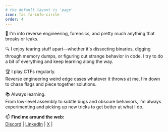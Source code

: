 ```yaml
---
# the default layout is 'page'
icon: fas fa-info-circle
order: 4
---
```


🔐 I'm into reverse engineering, forensics, and pretty much anything that breaks or leaks.

🔍 I enjoy tearing stuff apart—whether it's dissecting binaries, digging through memory dumps, or figuring out strange behavior in code. I try to do a bit of everything and keep learning along the way.

🏆 I play CTFs regularly.  
Reverse engineering weird edge cases whatever it throws at me, I’m down to chase flags and piece together solutions.

📚 Always learning.  
From low-level assembly to subtle bugs and obscure behaviors, I’m always experimenting and picking up new tricks to get better at what I do.

📫 **Find me around the web:**  
 [Discord](https://discord.com/users/913403186814013440) |  [LinkedIn](https://www.linkedin.com/in/stephengathumbi/) | [X](https://x.com/m3tadr0id) |

